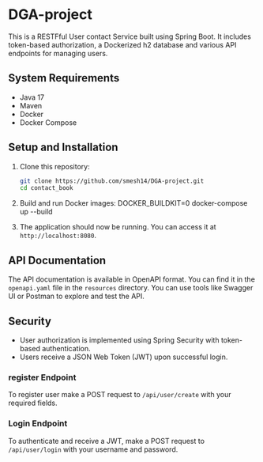# DGA-project

This is a RESTFful User contact Service built using Spring Boot. It includes token-based authorization, a Dockerized h2 database and various API endpoints for managing users.

## System Requirements

- Java 17
- Maven
- Docker
- Docker Compose


## Setup and Installation

1. Clone this repository:

   ```bash
   git clone https://github.com/smesh14/DGA-project.git
   cd contact_book
   ```

2. Build and run Docker images:
    DOCKER_BUILDKIT=0 docker-compose up --build
5. The application should now be running. You can access it at `http://localhost:8080`.

## API Documentation

The API documentation is available in OpenAPI format. You can find it in the `openapi.yaml` file in the `resources` directory. You can use tools like Swagger UI or Postman to explore and test the API.


## Security

- User authorization is implemented using Spring Security with token-based authentication.
- Users receive a JSON Web Token (JWT) upon successful login.

### register Endpoint

To register user make a POST request to `/api/user/create` with your required fields.

### Login Endpoint

To authenticate and receive a JWT, make a POST request to `/api/user/login` with your username and password.

